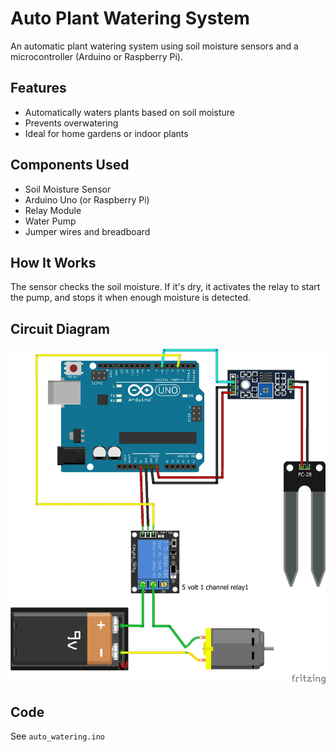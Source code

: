 # Auto Plant Watering System

An automatic plant watering system using soil moisture sensors and a microcontroller (Arduino or Raspberry Pi).

## Features
- Automatically waters plants based on soil moisture
- Prevents overwatering
- Ideal for home gardens or indoor plants

## Components Used
- Soil Moisture Sensor
- Arduino Uno (or Raspberry Pi)
- Relay Module
- Water Pump
- Jumper wires and breadboard

## How It Works
The sensor checks the soil moisture. If it's dry, it activates the relay to start the pump, and stops it when enough moisture is detected.

## Circuit Diagram
![Circuit Diagram](circuit_diagram.png)

## Code
See `auto_watering.ino`
